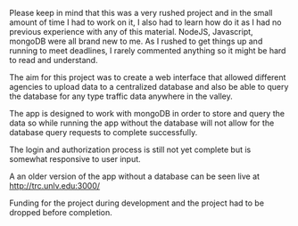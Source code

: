 Please keep in mind that this was a very rushed project and in the small amount of time I had to work on it, I also had to learn how do it as I had no previous experience with any of this material. NodeJS, Javascript, mongoDB were all brand new to me. As I rushed to get things up and running to meet deadlines, I rarely commented anything so it might be hard to read and understand. 

The aim for this project was to create a web interface that allowed different agencies to upload data to a centralized database and also be able to query the database for any type traffic data anywhere in the valley.

The app is designed to work with mongoDB in order to store and query the data  so while running the app without the database will not allow for the database query requests to complete successfully. 

The login and authorization process is still not yet complete but is somewhat responsive to user input.

A an older version of the app without a database can be seen live at http://trc.unlv.edu:3000/

Funding for the project during development and the project had to be dropped before completion.
